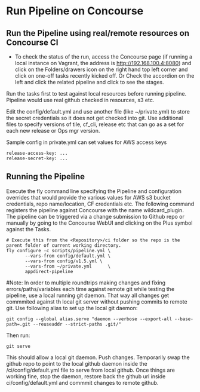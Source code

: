 # Run Pipeline on Concourse

## Run the Pipeline using real/remote resources on Concourse CI

* To check the status of the run, access the Concourse page (if running a local instance on Vagrant, the address is http://192.168.100.4:8080) and click on the Folders/drawers icon on the right hand top left corner and click on one-off tasks recently kicked off.
Or Check the accordion on the left and click the related pipeline and click to see the stages.


Run the tasks first to test against local resources before running pipeline. Pipeline would use real github checked in resources, s3 etc.

Edit the config/default.yml and use another file (like ~/private.yml) to store the secret credentials so it does not get checked into git. Use additional files to specify versions of tile, cf_cli, release etc that can go as a set for each new release or Ops mgr version.

Sample config in private.yml can set values for AWS access keys
```
release-access-key: ...
release-secret-key: ...
```

## Running the Pipeline

Execute the fly command line specifying the Pipeline and configuration overrides that would provide the various values for AWS s3 bucket credentials, repo name/location, CF credentials etc. The following command registers the pipeline against Concourse with the name wildcard_plugin. The pipeline can be triggered via  a change submission to Github repo or manually by going to the Concourse WebUI and clicking  on the Plus symbol against the Tasks.

```
# Execute this from the <Repository>/ci folder so the repo is the parent folder of current working directory.
fly configure -c scripts/pipeline.yml \
       --vars-from config/default.yml \
       --vars-from config/v1.5.yml \
       --vars-from ~/private.yml      \
       appdirect-pipeline
```

#Note:
In order to multiple roundtrips making changes and fixing errors/paths/variables each time against remote git while testing the pipeline, use a local running git daemon.  That way all changes get commmited against th local git server without pushing commits to remote git.
Use following alias to set up the local git daemon:
```
git config --global alias.serve "daemon --verbose --export-all --base-path=.git --reuseaddr --strict-paths .git/"
```

Then run:
```
git serve
```
This should allow a local git daemon. Push changes. Temporarily swap the github repo to point to the local github daemon inside the <repo>/ci/config/default.yml file to serve from local github.
Once things are working fine, stop the daemon, restore back the github url inside ci/config/default.yml and commmit changes to remote github.

